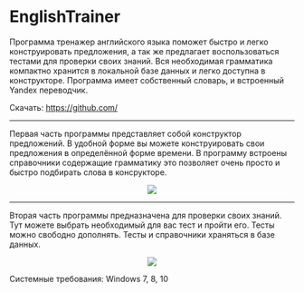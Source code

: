 # EnglishTrainer
Программа тренажер английского языка поможет быстро и легко конструировать предложения, а так же предлагает воспользоваться тестами для проверки своих знаний.
Вся необходимая грамматика компактно хранится в локальной базе данных и легко доступна в конструкторе.
Программа имеет собственный словарь, и встроенный Yandex переводчик.

Скачать: https://github.com/

<hr>
Первая часть программы представляет собой конструктор предложений.
В удобной форме вы можете конструировать свои предложения в определённой форме времени.
В программу встроены справочники содержащие грамматику это позволяет очень просто и быстро подбирать слова в консрукторе.

<p align="center">
  <img src="https://somov-qa.github.io/img/projects/english_trainer/english_trainer_1.png">
</p>

<hr>
Вторая часть программы предназначена для проверки своих знаний.
Тут можете выбрать необходимый для вас тест и пройти его.
Тесты можно свободно дополнять.
Тесты и справочники храняться в базе данных.

<p align="center">
  <img src="https://somov-qa.github.io/img/projects/english_trainer/english_trainer_2.png">
</p>

Системные требования: Windows 7, 8, 10